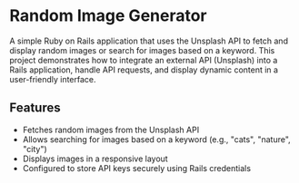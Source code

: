 # Random Image Generator

A simple Ruby on Rails application that uses the Unsplash API to fetch and display random images or search for images based on a keyword. This project demonstrates how to integrate an external API (Unsplash) into a Rails application, handle API requests, and display dynamic content in a user-friendly interface.

## Features

- Fetches random images from the Unsplash API
- Allows searching for images based on a keyword (e.g., "cats", "nature", "city")
- Displays images in a responsive layout
- Configured to store API keys securely using Rails credentials
